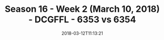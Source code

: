 ---
title: Season 16 - Week 2 (March 10, 2018) - DCGFFL - 6353 vs 6354
teams_score:
- team: 6353
  score: 38
- team: 6354
  score: 19
mvp: Andy Allen, Levert James (Daww.)
game-ball: John Boyd, Enrique Perez
season: 16
week: 2
date: '2018-03-12T11:13:21'
pageid: season-16-week-2-march-10-2018-6353-vs-6354
---